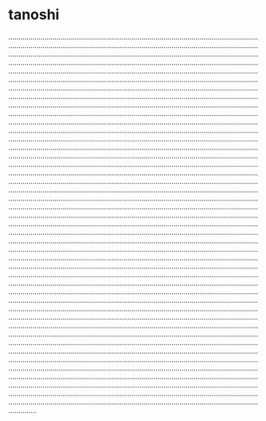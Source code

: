 # tanoshi

..............................................................................................................................................................................................................................................................................................................................................................................................................................................................................................................................................................................................................................................................................................................................................................................................................................................................................................................................................................................................................................................................................................................................................................................................................................................................................................................................................................................................................................................................................................................................................................................................................................................................................................................................................................................................................................................................................................................................................................................................................................................................................................................................................................................................................................................................................................................................................................................................................................................................................................................................................................................................................................................................................................................................................................................................................................................................................................................................................................................................................................................................................................................................................................................................................................................................................................................................................................................................................................................................................................................................................................................................................................................................................................................................................................................................................................................................................................................................................................................................................................................................................................................................................................................................................................................................................................................................................................................................................................................................................................................................................................................................................................................................................................................................................................................................................................................................................................................................................................................................................................................................................................................................................................................................................................................................................................................................................................................................................................................................................................................................................................................................................................................................................................